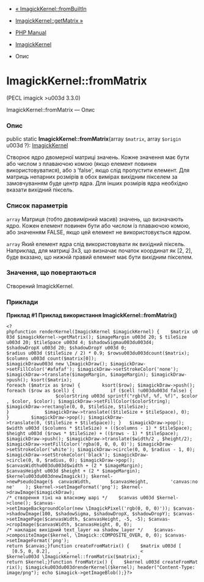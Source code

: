 - [« ImagickKernel::fromBuiltIn](imagickkernel.frombuiltin.md)
- [ImagickKernel::getMatrix »](imagickkernel.getmatrix.md)

- [PHP Manual](index.md)
- [ImagickKernel](class.imagickkernel.md)
- Опис

# ImagickKernel::fromMatrix

(PECL imagick \>u003d 3.3.0)

ImagickKernel::fromMatrix — Опис

### Опис

public static **ImagickKernel::fromMatrix**(array `$matrix`, array
`$origin` u003d ?): [ImagickKernel](class.imagickkernel.md)

Створює ядро двомерної матриці значень. Кожне значення має бути
або числом з плаваючою комою (якщо елемент повинен використовуватися),
або з 'false', якщо слід пропустити елемент. Для матриць непарних
розмірів в обох вимірах вихідним пікселем за замовчуванням буде центр
ядра. Для інших розмірів ядра необхідно вказати вихідний піксель.

### Список параметрів

`array`
Матриця (тобто двовимірний масив) значень, що визначають ядро. Кожен
елемент повинен бути або числом із плаваючою комою, або значенням
FALSE, якщо цей елемент не використовується ядром.

`array`
Який елемент ядра слід використовувати як вихідний піксель.
Наприклад, для матриці 3x3, що визначає початок координат як [2, 2],
буде вказано, що нижній правий елемент має бути вихідним пікселем.

### Значення, що повертаються

Створений ImagickKernel.

### Приклади

**Приклад #1 Приклад використання **ImagickKernel::fromMatrix()****

` <?phpfunction renderKernel(ImagickKernel $imagickKernel) {    $matrix u003d $imagickKernel->getMatrix(); $imageMargin u003d 20; $ tileSize u003d 20; $tileSpace u003d 4; $shadowSigmau003du003d4; $shadowDropX u003d 20; $shadowDropY u003d 0; $radius u003d ($tileSize / 2) * 0.9; $rowsu003du003dcount($matrix); $columns u003d count($matrix[0]); $imagickDrawu003d new \ImagickDraw(); $imagickDraw->setFillColor('#afafaf'); $imagickDraw->setStrokeColor('none'); $imagickDraw->translate($imageMargin, $imageMargin); $imagickDraw->push(); ksort($matrix); foreach ($matrix as $row) {        ksort($row); $imagickDraw->push(); foreach ($row as $cell) {             if ($cell !u003du003d false) {                    $colorString u003d sprintf("rgb(%f, %f, %f)", $color, $color, $color); $imagickDraw->setFillColor($colorString); $imagickDraw->rectangle(0, 0, $tileSize, $tileSize); }             $imagickDraw->translate(($tileSize + $tileSpace), 0); }        $imagickDraw->pop(); $imagickDraw->translate(0, ($tileSize + $tileSpace)); }   $imagickDraw->pop(); $width u003d ($columns * $tileSize) + (($columns - 1) * $tileSpace); $height u003d ($rows * $tileSize) + (($rows - 1) * $tileSpace); $imagickDraw->push(); $imagickDraw->translate($width/2 , $height/2); $imagickDraw->setFillColor('rgba(0, 0, 0, 0)'); $imagickDraw->setStrokeColor('white'); $imagickDraw->circle(0, 0, $radius - 1, 0); $imagickDraw->setStrokeColor('black'); $imagickDraw->circle(0, 0, $radius, 0); $imagickDraw->pop(); $canvasWidthu003du003d$width + (2 * $imageMargin); $canvasHeight u003d $height + (2 * $imageMargin); $kernelu003du003dnewImagick(); $kernel->newPseudoImage($  canvasWidth,       $canvasHeight,        'canvas:none'    ); $kernel->setImageFormat('png'); $kernel->drawImage($imagickDraw); /* створення тіні на власному шарі */    $canvas u003d $kernel->clone(); $canvas->setImageBackgroundColor(new \ImagickPixel('rgb(0, 0, 0)')); $canvas->shadowImage(100, $shadowSigma, $shadowDropX, $shadowDropY); $canvas->setImagePage($canvasWidth, $canvasHeight, -5, -5); $canvas->cropImage($canvasWidth, $canvasHeight, 0, 0); /* накладає вихідний text_layer на shadow_layer */    $canvas->compositeImage($kernel, \Imagick::COMPOSITE_OVER, 0, 0); $canvas->setImageFormat('png'); return $canvas;}function createFromMatrix() {    $matrix u003d [        [0.5, 0, 0.2],   ,  ,                          < $kernelu003d \ImagickKernel::fromMatrix($matrix); return $kernel;}function fromMatrix() {    $kernel u003d createFromMatrix(); $imagicku003du003drenderKernel($kernel); header("Content-Type: image/png"); echo $imagick->getImageBlob();}?> `
